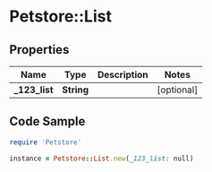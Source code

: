 # Petstore::List

## Properties

Name | Type | Description | Notes
------------ | ------------- | ------------- | -------------
**_123_list** | **String** |  | [optional] 

## Code Sample

```ruby
require 'Petstore'

instance = Petstore::List.new(_123_list: null)
```


